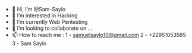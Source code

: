 - 👋 Hi, I’m @Sam-Saylo
- 👀 I’m interested in Hacking
- 🌱 I’m currently Web Pentesting
- 💞️ I’m looking to collaborate on ...
- 📫 How to reach me : 1 - samuelsaylo10@gmail.com 2 - +22951053585 3 - Sam Saylo

<!---
Sam-Saylo/Sam-Saylo is a ✨ special ✨ repository because its `README.md` (this file) appears on your GitHub profile.
You can click the Preview link to take a look at your changes.
--->
